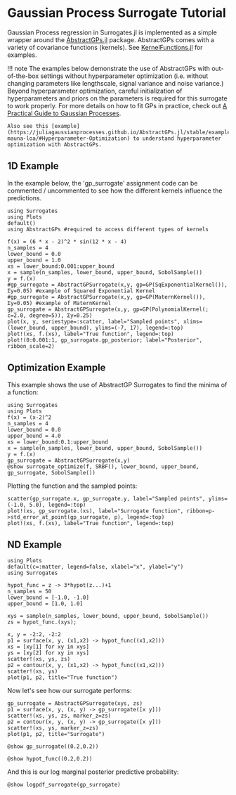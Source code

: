 # Gaussian Process Surrogate Tutorial

Gaussian Process regression in Surrogates.jl is implemented as a simple wrapper around the [AbstractGPs.jl](https://github.com/JuliaGaussianProcesses/AbstractGPs.jl) package. AbstractGPs comes with a variety of covariance functions (kernels). See [KernelFunctions.jl](https://github.com/JuliaGaussianProcesses/KernelFunctions.jl/) for examples.

!!! note
    The examples below demonstrate the use of AbstractGPs with out-of-the-box settings without hyperparameter optimization (i.e. without changing parameters like lengthscale, signal variance and noise variance.) Beyond hyperparameter optimization, careful initialization of hyperparameters and priors on the parameters is required for this surrogate to work properly. For more details on how to fit GPs in practice, check out [A Practical Guide to Gaussian Processes](https://infallible-thompson-49de36.netlify.app/).
    
    Also see this [example](https://juliagaussianprocesses.github.io/AbstractGPs.jl/stable/examples/1-mauna-loa/#Hyperparameter-Optimization) to understand hyperparameter optimization with AbstractGPs.
## 1D Example 
In the example below, the 'gp_surrogate' assignment code can be commented / uncommented to see how the different kernels influence the predictions. 

```@example gp_tutorial1d
using Surrogates
using Plots
default()
using AbstractGPs #required to access different types of kernels

f(x) = (6 * x - 2)^2 * sin(12 * x - 4)
n_samples = 4
lower_bound = 0.0
upper_bound = 1.0
xs = lower_bound:0.001:upper_bound
x = sample(n_samples, lower_bound, upper_bound, SobolSample())
y = f.(x)
#gp_surrogate = AbstractGPSurrogate(x,y, gp=GP(SqExponentialKernel()), Σy=0.05) #example of Squared Exponential Kernel
#gp_surrogate = AbstractGPSurrogate(x,y, gp=GP(MaternKernel()), Σy=0.05) #example of MaternKernel
gp_surrogate = AbstractGPSurrogate(x,y, gp=GP(PolynomialKernel(; c=2.0, degree=5)), Σy=0.25)
plot(x, y, seriestype=:scatter, label="Sampled points", xlims=(lower_bound, upper_bound), ylims=(-7, 17), legend=:top)
plot!(xs, f.(xs), label="True function", legend=:top)
plot!(0:0.001:1, gp_surrogate.gp_posterior; label="Posterior", ribbon_scale=2)
```

## Optimization Example
This example shows the use of AbstractGP Surrogates to find the minima of a function:

```@example abstractgps_tutorial_optimization
using Surrogates
using Plots
f(x) = (x-2)^2
n_samples = 4
lower_bound = 0.0
upper_bound = 4.0
xs = lower_bound:0.1:upper_bound
x = sample(n_samples, lower_bound, upper_bound, SobolSample())
y = f.(x)
gp_surrogate = AbstractGPSurrogate(x,y)
@show surrogate_optimize(f, SRBF(), lower_bound, upper_bound, gp_surrogate, SobolSample())
```
Plotting the function and the sampled points: 

```@example abstractgps_tutorial_optimization
scatter(gp_surrogate.x, gp_surrogate.y, label="Sampled points", ylims=(-1.0, 5.0), legend=:top)
plot!(xs, gp_surrogate.(xs), label="Surrogate function", ribbon=p->std_error_at_point(gp_surrogate, p), legend=:top)
plot!(xs, f.(xs), label="True function", legend=:top)
```

## ND Example

```@example abstractgps_tutorialnd
using Plots
default(c=:matter, legend=false, xlabel="x", ylabel="y")
using Surrogates 

hypot_func = z -> 3*hypot(z...)+1
n_samples = 50
lower_bound = [-1.0, -1.0]
upper_bound = [1.0, 1.0]

xys = sample(n_samples, lower_bound, upper_bound, SobolSample())
zs = hypot_func.(xys);

x, y = -2:2, -2:2 
p1 = surface(x, y, (x1,x2) -> hypot_func((x1,x2))) 
xs = [xy[1] for xy in xys] 
ys = [xy[2] for xy in xys] 
scatter!(xs, ys, zs) 
p2 = contour(x, y, (x1,x2) -> hypot_func((x1,x2)))
scatter!(xs, ys)
plot(p1, p2, title="True function")
```
Now let's see how our surrogate performs:

```@example abstractgps_tutorialnd
gp_surrogate = AbstractGPSurrogate(xys, zs)
p1 = surface(x, y, (x, y) -> gp_surrogate([x y]))
scatter!(xs, ys, zs, marker_z=zs)
p2 = contour(x, y, (x, y) -> gp_surrogate([x y]))
scatter!(xs, ys, marker_z=zs)
plot(p1, p2, title="Surrogate")
```

```@example abstractgps_tutorialnd
@show gp_surrogate((0.2,0.2))
```

```@example abstractgps_tutorialnd
@show hypot_func((0.2,0.2))
```

And this is our log marginal posterior predictive probability:
```@example abstractgps_tutorialnd
@show logpdf_surrogate(gp_surrogate)
```